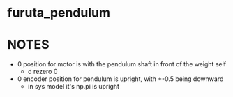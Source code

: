 # furuta_pendulum

# NOTES
- 0 position for motor is with the pendulum shaft in front of the weight self
    - d rezero 0
- 0 encoder position for pendulum is upright, with +-0.5 being downward
    - in sys model it's np.pi is upright
